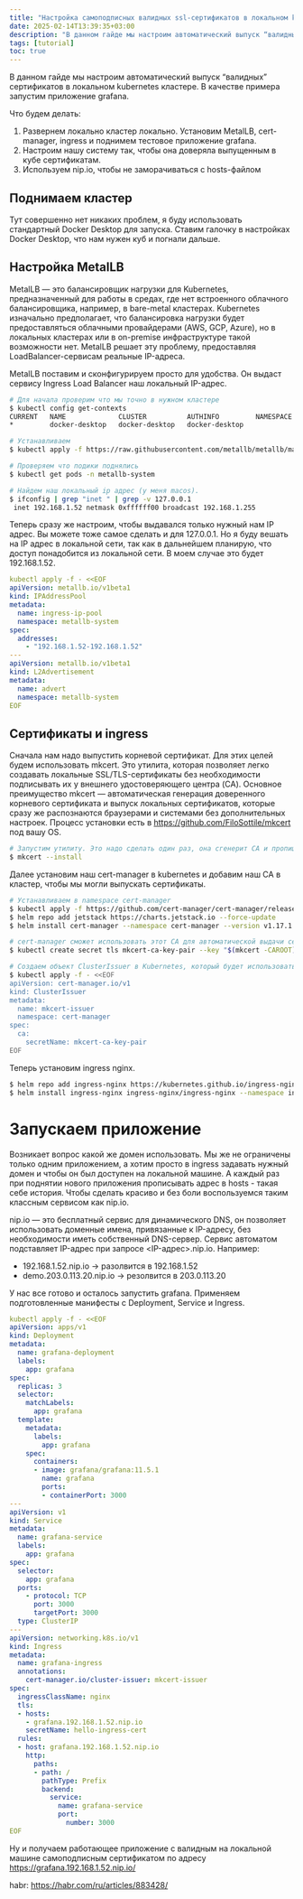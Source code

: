 ```yaml
---
title: "Настройка самоподписных валидных ssl-сертификатов в локальном k8s"
date: 2025-02-14T13:39:35+03:00
description: "В данном гайде мы настроим автоматический выпуск “валидных” сертификатов в локальном kubernetes кластере. В качестве примера запустим приложение grafana."
tags: [tutorial]
toc: true
---
```


В данном гайде мы настроим автоматический выпуск “валидных” сертификатов в локальном kubernetes кластере. В качестве примера запустим приложение grafana.

Что будем делать:

1. Развернем локально кластер локально. Установим MetalLB, cert-manager, ingress и поднимем тестовое приложение grafana.
2. Настроим нашу систему так, чтобы она доверяла выпущенным в кубе сертификатам.
3. Используем nip.io, чтобы не заморачиваться с hosts-файлом

## Поднимаем кластер

Тут совершенно нет никаких проблем, я буду использовать стандартный Docker Desktop для запуска. Ставим галочку в настройках Docker Desktop, что нам нужен куб и погнали дальше.

## Настройка MetalLB

MetalLB — это балансировщик нагрузки для Kubernetes, предназначенный для работы в средах, где нет встроенного облачного балансировщика, например, в bare-metal кластерах. Kubernetes изначально предполагает, что балансировка нагрузки будет предоставляться облачными провайдерами (AWS, GCP, Azure), но в локальных кластерах или в on-premise инфраструктуре такой возможности нет. MetalLB решает эту проблему, предоставляя LoadBalancer-сервисам реальные IP-адреса.

MetalLB поставим и сконфигурируем просто для удобства. Он выдаст сервису Ingress Load Balancer наш локальный IP-адрес.

```bash
# Для начала проверим что мы точно в нужном кластере
$ kubectl config get-contexts                                                                                                                                                     
CURRENT   NAME             CLUSTER          AUTHINFO         NAMESPACE
*         docker-desktop   docker-desktop   docker-desktop   

# Устанавливаем
$ kubectl apply -f https://raw.githubusercontent.com/metallb/metallb/main/config/manifests/metallb-native.yaml

# Проверяем что подики поднялись
$ kubectl get pods -n metallb-system

# Найдем наш локальный ip адрес (у меня macos). 
$ ifconfig | grep "inet " | grep -v 127.0.0.1
 inet 192.168.1.52 netmask 0xffffff00 broadcast 192.168.1.255
```

Теперь сразу же настроим, чтобы выдавался только нужный нам IP адрес. Вы можете тоже самое сделать и для 127.0.0.1. Но я буду вешать на IP адрес в локальной сети, так как в дальнейшем планирую, что доступ понадобится из локальной сети. В моем случае это будет 192.168.1.52.

```yaml
kubectl apply -f - <<EOF
apiVersion: metallb.io/v1beta1
kind: IPAddressPool
metadata:
  name: ingress-ip-pool
  namespace: metallb-system
spec:
  addresses:
    - "192.168.1.52-192.168.1.52"
---
apiVersion: metallb.io/v1beta1
kind: L2Advertisement
metadata:
  name: advert
  namespace: metallb-system
EOF
```


## Сертификаты и ingress

Сначала нам надо выпустить корневой сертификат. Для этих целей будем использовать mkcert. Это утилита, которая позволяет легко создавать локальные SSL/TLS-сертификаты без необходимости подписывать их у внешнего удостоверяющего центра (CA). Основное преимущество mkcert — автоматическая генерация доверенного корневого сертификата и выпуск локальных сертификатов, которые сразу же распознаются браузерами и системами без дополнительных настроек. Процесс установки есть в https://github.com/FiloSottile/mkcert под вашу OS.

```bash
# Запустим утилиту. Это надо сделать один раз, она сгенерит CA и пропишет в нашу ОС.
$ mkcert --install
```

Далее установим наш cert-manager в kubernetes и добавим наш CA в кластер, чтобы мы могли выпускать сертификаты. 

```bash
# Устанавливаем в namespace cert-manager
$ kubectl apply -f https://github.com/cert-manager/cert-manager/releases/download/v1.17.1/cert-manager.crds.yaml
$ helm repo add jetstack https://charts.jetstack.io --force-update
$ helm install cert-manager --namespace cert-manager --version v1.17.1 jetstack/cert-manager --create-namespace

# cert-manager сможет использовать этот CA для автоматической выдачи сертификатов
$ kubectl create secret tls mkcert-ca-key-pair --key "$(mkcert -CAROOT)"/rootCA-key.pem --cert "$(mkcert -CAROOT)"/rootCA.pem -n cert-manager

# Создаем объект ClusterIssuer в Kubernetes, который будет использовать сертификаты из секрета mkcert-ca-key-pair
$ kubectl apply -f - <<EOF
apiVersion: cert-manager.io/v1
kind: ClusterIssuer
metadata:
  name: mkcert-issuer
  namespace: cert-manager
spec:
  ca:
    secretName: mkcert-ca-key-pair
EOF
```

Теперь установим ingress nginx.

```bash
$ helm repo add ingress-nginx https://kubernetes.github.io/ingress-nginx --force-update
$ helm install ingress-nginx ingress-nginx/ingress-nginx --namespace ingress-nginx --create-namespace
```

# Запускаем приложение

Возникает вопрос какой же домен использовать. Мы же не ограничены только одним приложением, а хотим просто в ingress задавать нужный домен и чтобы он был доступен на локальной машине. А каждый раз при поднятии нового приложения прописывать адрес в hosts - такая себе история. Чтобы сделать красиво и без боли воспользуемся таким классным сервисом как nip.io. 

nip.io — это бесплатный сервис для динамического DNS, он позволяет использовать доменные имена, привязанные к IP-адресу, без необходимости иметь собственный DNS-сервер. Сервис автоматом подставляет IP-адрес при запросе <IP-адрес>.nip.io. Например:

- 192.168.1.52.nip.io → разолвится в 192.168.1.52
- demo.203.0.113.20.nip.io → резолвится в 203.0.113.20

У нас все готово и осталось запустить grafana. Применяем подготовленные манифесты с Deployment, Service и Ingress.

```yaml
kubectl apply -f - <<EOF
apiVersion: apps/v1
kind: Deployment
metadata:
  name: grafana-deployment
  labels:
    app: grafana
spec:
  replicas: 3
  selector:
    matchLabels:
      app: grafana
  template:
    metadata:
      labels:
        app: grafana
    spec:
      containers:
      - image: grafana/grafana:11.5.1
        name: grafana
        ports:
        - containerPort: 3000
---
apiVersion: v1
kind: Service
metadata:
  name: grafana-service
  labels:
    app: grafana
spec:
  selector:
    app: grafana
  ports:
    - protocol: TCP
      port: 3000
      targetPort: 3000
  type: ClusterIP
---
apiVersion: networking.k8s.io/v1
kind: Ingress
metadata:
  name: grafana-ingress
  annotations:
    cert-manager.io/cluster-issuer: mkcert-issuer
spec:
  ingressClassName: nginx
  tls:
  - hosts:
    - grafana.192.168.1.52.nip.io
    secretName: hello-ingress-cert
  rules:
  - host: grafana.192.168.1.52.nip.io
    http:
      paths:
      - path: /
        pathType: Prefix
        backend:
          service:
            name: grafana-service
            port:
              number: 3000
EOF
```

Ну и получаем работающее приложение с валидным на локальной машине самоподписным сертификатом по адресу https://grafana.192.168.1.52.nip.io/

habr: https://habr.com/ru/articles/883428/
